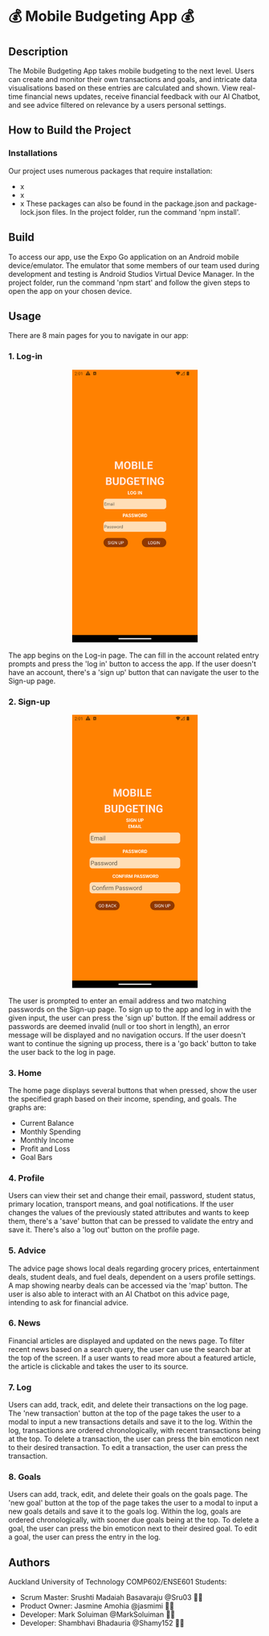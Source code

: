 # :moneybag: Mobile Budgeting App :moneybag:

## Description
The Mobile Budgeting App takes mobile budgeting to the next level. Users can create and monitor their own transactions and goals, and intricate data visualisations based on these entries are calculated and shown. View real-time financial news updates, receive financial feedback with our AI Chatbot, and see advice filtered on relevance by a users personal settings.

## How to Build the Project
### Installations
Our project uses numerous packages that require installation:
- x
- x
- x
These packages can also be found in the package.json and package-lock.json files. In the project folder, run the command 'npm install'.

## Build
To access our app, use the Expo Go application on an Android mobile device/emulator. The emulator that some members of our team used during development and testing is Android Studios Virtual Device Manager. In the project folder, run the command 'npm start' and follow the given steps to open the app on your chosen device.

## Usage
There are 8 main pages for you to navigate in our app:

### 1. Log-in
<p align="center">
  <img src="assets/login.png" alt="Log-in page" width="250">
</p>
The app begins on the Log-in page. The can fill in the account related entry prompts and press the 'log in' button to access the app. If the user doesn't have an account, there's a 'sign up' button that can navigate the user to the Sign-up page. 

### 2. Sign-up
<p align="center">
  <img src="assets/signup.png" alt="Sign-up page" width="250">
</p>
The user is prompted to enter an email address and two matching passwords on the Sign-up page. To sign up to the app and log in with the given input, the user can press the 'sign up' button. If the email address or passwords are deemed invalid (null or too short in length), an error message will be displayed and no navigation occurs. If the user doesn't want to continue the signing up process, there is a 'go back' button to take the user back to the log in page.

### 3. Home
The home page displays several buttons that when pressed, show the user the specified graph based on their income, spending, and goals. The graphs are:
* Current Balance
* Monthly Spending
* Monthly Income
* Profit and Loss
* Goal Bars

### 4. Profile
Users can view their set and change their email, password, student status, primary location, transport means, and goal notifications. If the user changes the values of the previously stated attributes and wants to keep them, there's a 'save' button that can be pressed to validate the entry and save it. There's also a 'log out' button on the profile page.

### 5. Advice
The advice page shows local deals regarding grocery prices, entertainment deals, student deals, and fuel deals, dependent on a users profile settings. A map showing nearby deals can be accessed via the 'map' button. The user is also able to interact with an AI Chatbot on this advice page, intending to ask for financial advice. 

### 6. News
Financial articles are displayed and updated on the news page. To filter recent news based on a search query, the user can use the search bar at the top of the screen. If a user wants to read more about a featured article, the article is clickable and takes the user to its source.

### 7. Log
Users can add, track, edit, and delete their transactions on the log page. The 'new transaction' button at the top of the page takes the user to a modal to input a new transactions details and save it to the log. Within the log, transactions are ordered chronologically, with recent transactions being at the top. To delete a transaction, the user can press the bin emoticon next to their desired transaction. To edit a transaction, the user can press the transaction.

### 8. Goals
Users can add, track, edit, and delete their goals on the goals page. The 'new goal' button at the top of the page takes the user to a modal to input a new goals details and save it to the goals log. Within the log, goals are ordered chronologically, with sooner due goals being at the top. To delete a goal, the user can press the bin emoticon next to their desired goal. To edit a goal, the user can press the entry in the log.

## Authors
Auckland University of Technology COMP602/ENSE601 Students:
- Scrum Master: Srushti Madaiah Basavaraju @Sru03 :woman_technologist:
- Product Owner: Jasmine Amohia @jasmimi :woman_technologist:
- Developer: Mark Soluiman @MarkSoluiman :man_technologist:
- Developer: Shambhavi Bhadauria @Shamy152 :woman_technologist: